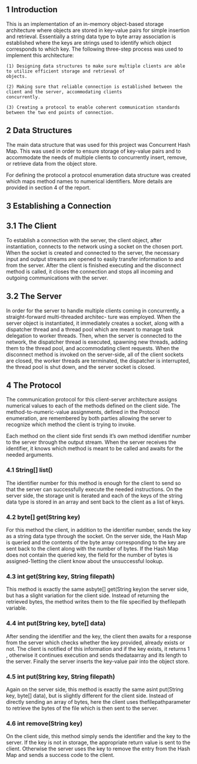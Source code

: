 ## 1 Introduction

This is an implementation of an in-memory object-based storage architecture where objects are stored in key-value
pairs for simple insertion and retrieval. Essentially a string data type to byte array association is established where
the keys are strings used to identify which object corresponds to which key. The following three-step process was
used to implement this architecture:

```
(1) Designing data structures to make sure multiple clients are able to utilize efficient storage and retrieval of
objects.
```
```
(2) Making sure that reliable connection is established between the client and the server, accommodating clients
concurrently.
```
```
(3) Creating a protocol to enable coherent communication standards between the two end points of connection.
```
## 2 Data Structures

The main data structure that was used for this project was Concurrent Hash Map. This was used in order to ensure
storage of key-value pairs and to accommodate the needs of multiple clients to concurrently insert, remove, or retrieve
data from the object store.

For defining the protocol a protocol enumeration data structure was created which maps method names to numerical
identifiers. More details are provided in section 4 of the report.

## 3 Establishing a Connection

## 3.1 The Client

To establish a connection with the server, the client object, after instantiation, connects to the network using a
socket on the chosen port. When the socket is created and connected to the server, the necessary input and output
streams are opened to easily transfer information to and from the server. After the client is finished executing and
the disconnect method is called, it closes the connection and stops all incoming and outgoing communications with
the server.

## 3.2 The Server

In order for the server to handle multiple clients coming in concurrently, a straight-forward multi-threaded architec-
ture was employed. When the server object is instantiated, it immediately creates a socket, along with a dispatcher
thread and a thread pool which are meant to manage task delegation to worker threads. Then, when the server
is connected to the network, the dispatcher thread is executed, spawning new threads, adding them to the thread
pool, and accommodating client requests. When the disconnect method is invoked on the server-side, all of the client
sockets are closed, the worker threads are terminated, the dispatcher is interrupted, the thread pool is shut down,
and the server socket is closed.


## 4 The Protocol

The communication protocol for this client-server architecture assigns numerical values to each of the methods defined
on the client side. The method-to-numeric-value assignments, defined in the Protocol enumeration, are remembered
by both parties allowing the server to recognize which method the client is trying to invoke.

Each method on the client side first sends it’s own method identifier number to the server through the output
stream. When the server receives the identifier, it knows which method is meant to be called and awaits for the
needed arguments.

### 4.1 String[] list()

The identifier number for this method is enough for the client to send so that the server can successfully execute the
needed instructions. On the server side, the storage unit is iterated and each of the keys of the string data type is
stored in an array and sent back to the client as a list of keys.

### 4.2 byte[] get(String key)

For this method the client, in addition to the identifier number, sends the key as a string data type through the
socket. On the server side, the Hash Map is queried and the contents of the byte array corresponding to the key are
sent back to the client along with the number of bytes. If the Hash Map does not contain the queried key, the field
for the number of bytes is assigned-1letting the client know about the unsuccessful lookup.

### 4.3 int get(String key, String filepath)

This method is exactly the same asbyte[] get(String key)on the server side, but has a slight variation for the
client side. Instead of returning the retrieved bytes, the method writes them to the file specified by thefilepath
variable.

### 4.4 int put(String key, byte[] data)

After sending the identifier and the key, the client then awaits for a response from the server which checks whether
the key provided, already exists or not. The client is notified of this information and if the key exists, it returns 1 ,
otherwise it continues execution and sends thedataarray and its length to the server. Finally the server inserts the
key-value pair into the object store.

### 4.5 int put(String key, String filepath)

Again on the server side, this method is exactly the same asint put(String key, byte[] data), but is slightly
different for the client side. Instead of directly sending an array of bytes, here the client uses thefilepathparameter
to retrieve the bytes of the file which is then sent to the server.

### 4.6 int remove(String key)

On the client side, this method simply sends the identifier and the key to the server. If the key is not in storage, the
appropriate return value is sent to the client. Otherwise the server uses the key to remove the entry from the Hash
Map and sends a success code to the client.
